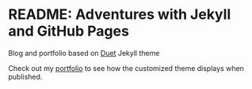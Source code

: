 # README: Adventures with Jekyll and GitHub Pages


Blog and portfolio based on [Duet](https://jekyllthemes.io/theme/duet-portfolio-jekyll-theme) Jekyll theme

Check out my [portfolio](https://londoncalling.github.io/) to see how the customized theme displays when published.
